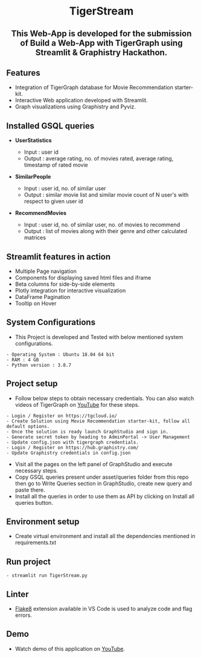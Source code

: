 <h1 align="center">TigerStream</h1>

<h2 align="center">

This Web-App is developed for the submission of <b>Build a Web-App with TigerGraph using Streamlit & Graphistry</b> <a style='text-decoration:none' target=_blank href=https://tigergraph-web-app-hack.devpost.com/>Hackathon</a>.

## Features

- Integration of TigerGraph database for Movie Recommendation starter-kit.
- Interactive Web application developed with Streamlit.
- Graph visualizations using Graphistry and Pyviz.

## Installed GSQL queries

- <b>UserStatistics</b>
	- Input : user id
	- Output : average rating, no. of movies rated, average rating, timestamp of rated movie

- <b>SimilarPeople</b>
	- Input : user id, no. of similar user
	- Output : similar movie list and similar movie count of N user's with respect to given user id

- <b>RecommendMovies</b>
	- Input : user id, no. of similar user, no. of movies to recommend
	- Output : list of movies along with their genre and other calculated matrices

## Streamlit features in action

- Multiple Page navigation
- Components for displaying saved html files and iframe
- Beta columns for side-by-side elements
- Plotly integration for interactive visualization
- DataFrame Pagination
- Tooltip on Hover 

## System Configurations

- This Project is developed and Tested with below mentioned system configurations.

```
- Operating System : Ubuntu 18.04 64 bit
- RAM : 4 GB
- Python version : 3.8.7
```

## Project setup

- Follow below steps to obtain necessary credentials. You can also watch videos of TigerGraph on [YouTube](https://www.youtube.com/playlist?list=PLq4l3NnrSRp7om_qw4ciNbxslMONszkoX) for these steps. 

```
- Login / Register on https://tgcloud.io/
- Create Solution using Movie Recommendation starter-kit, follow all default options.
- Once the solution is ready launch GraphStudio and sign in. 
- Generate secret token by heading to AdminPortal -> User Management
- Update config.json with tigergraph credentials.
- Login / Register on https://hub.graphistry.com/
- Update Graphistry credentials in config.json
```

- Visit all the pages on the left panel of GraphStudio and execute necessary steps.
- Copy GSQL queries present under asset/queries folder from this repo then go to Write Queries section in GraphStudio, create new query and paste there.
- Install all the queries in order to use them as API by clicking on Install all queries button.

## Environment setup

- Create virtual environment and install all the dependencies mentioned in requirements.txt

## Run project

```
- streamlit run TigerStream.py
```

## Linter
- [Flake8](https://realpython.com/python-pep8/#linters) extension available in VS Code is used to analyze code and flag errors.

## Demo
- Watch demo of this application on [YouTube](https://www.youtube.com/watch?v=lBdxM13H16Y).
